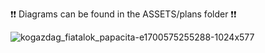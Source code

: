 ❗❗ Diagrams can be found in the ASSETS/plans folder ❗❗

![kogazdag_fiatalok_papacita-e1700575255288-1024x577](https://github.com/user-attachments/assets/b5d9b3e4-e70d-4079-a718-a78be45f07ae)
